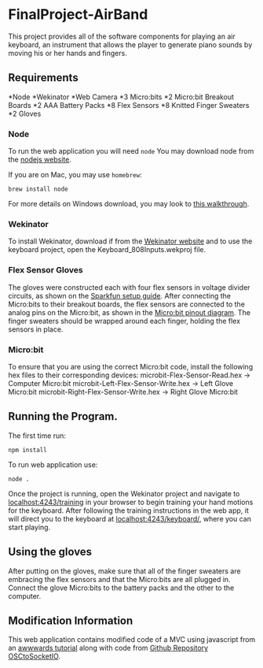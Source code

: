 # FinalProject-AirBand
This project provides all of the software components for playing an air keyboard, an instrument that allows the player to generate piano sounds by moving his or her hands and fingers. 

## Requirements
*Node
*Wekinator
*Web Camera
*3 Micro:bits
*2 Micro:bit Breakout Boards
*2 AAA Battery Packs
*8 Flex Sensors
*8 Knitted Finger Sweaters
*2 Gloves

### Node
To run the web application you will need `node`
You may download node from the [nodejs website](https://nodejs.org/en/download/). 

If you are on Mac, you may use `homebrew`:
```
brew install node
```

For more details on Windows download, you may look to [this walkthrough](https://www.guru99.com/download-install-node-js.html).

### Wekinator
To install Wekinator, download if from the [Wekinator website](http://www.wekinator.org/downloads/) and to use the keyboard project, open the Keyboard_808Inputs.wekproj file.

### Flex Sensor Gloves
The gloves were constructed each with four flex sensors in voltage divider circuits, as shown on the [Sparkfun setup guide](https://learn.sparkfun.com/tutorials/flex-sensor-hookup-guide). After connecting the Micro:bits to their breakout boards, the flex sensors are connected to the analog pins on the Micro:bit, as shown in the [Micro:bit pinout diagram](https://microbit-micropython.readthedocs.io/en/latest/pin.html). The finger sweaters should be wrapped around each finger, holding the flex sensors in place.

### Micro:bit
To ensure that you are using the correct Micro:bit code, install the following hex files to their corresponding devices:
microbit-Flex-Sensor-Read.hex -> Computer Micro:bit
microbit-Left-Flex-Sensor-Write.hex -> Left Glove Micro:bit
microbit-Right-Flex-Sensor-Write.hex -> Right Glove Micro:bit

## Running the Program.
The first time run:
```
npm install
```

To run web application use:
```
node .
```

Once the project is running, open the Wekinator project and navigate to [localhost:4243/training](http://localhost:4243/training) in your browser to begin training your hand motions for the keyboard. After following the training instructions in the web app, it will direct you to the keyboard at [localhost:4243/keyboard/](http://localhost:4243/keyboard/), where you can start playing.

## Using the gloves
After putting on the gloves, make sure that all of the finger sweaters are embracing the flex sensors and that the Micro:bits are all plugged in. Connect the glove Micro:bits to the battery packs and the other to the computer.

## Modification Information
This web application contains modified code of a MVC using javascript from an [awwwards tutorial](https://www.awwwards.com/build-a-simple-javascript-app-the-mvc-way.html) along with code from [Github Repository OSCtoSocketIO](https://github.com/rustynymph/OSCtoSocketIO).
